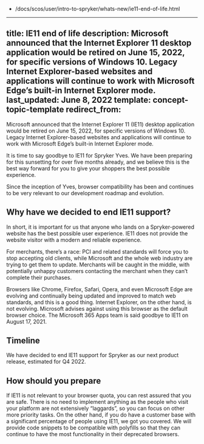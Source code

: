   - /docs/scos/user/intro-to-spryker/whats-new/ie11-end-of-life.html
---
title: IE11 end of life
description: Microsoft announced that the Internet Explorer 11 desktop application would be retired on June 15, 2022, for specific versions of Windows 10. Legacy Internet Explorer-based websites and applications will continue to work with Microsoft Edge’s built-in Internet Explorer mode.
last_updated: June 8, 2022
template: concept-topic-template
redirect_from:
---

Microsoft announced that the Internet Explorer 11 (IE11) desktop application would be retired on June 15, 2022, for specific versions of Windows 10. Legacy Internet Explorer-based websites and applications will continue to work with Microsoft Edge’s built-in Internet Explorer mode.

It is time to say goodbye to IE11 for Spryker Yves. We have been preparing for this sunsetting for over five months already, and we believe this is the best way forward for you to give your shoppers the best possible experience.

Since the inception of Yves, browser compatibility has been and continues to be very relevant to our development roadmap and evolution.

## Why have we decided to end IE11 support?

In short, it is important for us that anyone who lands on a Spryker-powered website has the best possible user experience. IE11 does not provide the website visitor with a modern and reliable experience.

For merchants, there’s a race: PCI and related standards will force you to stop accepting old clients, while Microsoft and the whole web industry are trying to get them to update. Merchants will be caught in the middle, with potentially unhappy customers contacting the merchant when they can’t complete their purchases.

Browsers like Chrome, Firefox, Safari, Opera, and even Microsoft Edge are evolving and continually being updated and improved to match web standards, and this is a good thing. Internet Explorer, on the other hand, is not evolving. Microsoft advises against using this browser as the default browser choice. The Microsoft 365 Apps team is said goodbye to IE11 on August 17, 2021.

## Timeline

We have decided to end IE11 support for Spryker as our next product release, estimated for Q4 2022.

## How should you prepare

If IE11 is not relevant to your browser quota, you can rest assured that you are safe. There is no need to implement anything as the people who visit your platform are not extensively “laggards”, so you can focus on other more priority tasks. On the other hand, if you do have a customer base with a significant percentage of people using IE11, we got you covered. We will provide code snippets to be compatible with polyfills so that they can continue to have the most functionality in their deprecated browsers.
